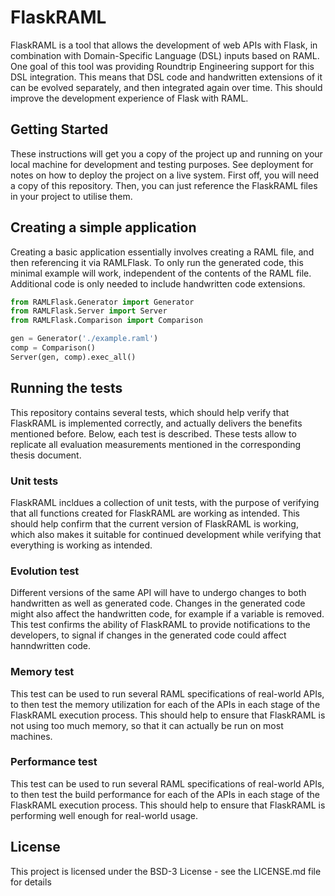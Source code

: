 # FlaskRAML
FlaskRAML is a tool that allows the development of web APIs with Flask, in combination with Domain-Specific Language (DSL) inputs based on RAML. One goal of this tool was providing Roundtrip Engineering support for this DSL integration. This means that DSL code and handwritten extensions of it can be evolved separately, and then integrated again over time. This should improve the development experience of Flask with RAML.

## Getting Started
These instructions will get you a copy of the project up and running on your local machine for development and testing purposes. See deployment for notes on how to deploy the project on a live system. First off, you will need a copy of this repository. Then, you can just reference the FlaskRAML files in your project to utilise them.

## Creating a simple application
Creating a basic application essentially involves creating a RAML file, and then referencing it via RAMLFlask. To only run the generated code, this minimal example will work, independent of the contents of the RAML file. Additional code is only needed to include handwritten code extensions.
``` python
from RAMLFlask.Generator import Generator
from RAMLFlask.Server import Server
from RAMLFlask.Comparison import Comparison

gen = Generator('./example.raml')
comp = Comparison()
Server(gen, comp).exec_all()
```

## Running the tests
This repository contains several tests, which should help verify that FlaskRAML is implemented correctly, and actually delivers the benefits mentioned before. Below, each test is described. These tests allow to replicate all evaluation measurements mentioned in the corresponding thesis document.

### Unit tests
FlaskRAML incldues a collection of unit tests, with the purpose of verifying that all functions created for FlaskRAML are working as intended. This should help confirm that the current version of FlaskRAML is working, which also makes it suitable for continued development while verifying that everything is working as intended.

### Evolution test
Different versions of the same API will have to undergo changes to both handwritten as well as generated code. Changes in the generated code might also affect the handwritten code, for example if a variable is removed. This test confirms the ability of FlaskRAML to provide notifications to the developers, to signal if changes in the generated code could affect hanndwritten code.

### Memory test
This test can be used to run several RAML specifications of real-world APIs, to then test the memory utilization for each of the APIs in each stage of the FlaskRAML execution process. This should help to ensure that FlaskRAML is not using too much memory, so that it can actually be run on most machines.

### Performance test
This test can be used to run several RAML specifications of real-world APIs, to then test the build performance for each of the APIs in each stage of the FlaskRAML execution process. This should help to ensure that FlaskRAML is performing well enough for real-world usage.

## License
This project is licensed under the BSD-3 License - see the LICENSE.md file for details
